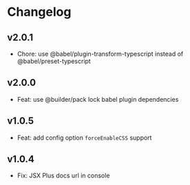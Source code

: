 # Changelog

## v2.0.1

- Chore: use @babel/plugin-transform-typescript instead of @babel/preset-typescript

## v2.0.0

- Feat: use @builder/pack lock babel plugin dependencies

## v1.0.5

- Feat: add config option `forceEnableCSS` support

## v1.0.4

- Fix: JSX Plus docs url in console
